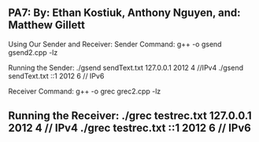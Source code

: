 PA7:
By: Ethan Kostiuk, Anthony Nguyen, and: Matthew Gillett
-------------------------------------------------------------------------------------------------------------------------
Using Our Sender and Receiver: 
Sender Command: 
g++ -o gsend gsend2.cpp -lz

Running the Sender:
./gsend sendText.txt 127.0.0.1 2012 4 //IPv4
./gsend sendText.txt ::1 2012 6 // IPv6

Receiver Command: 
g++ -o grec grec2.cpp -lz

Running the Receiver:
./grec testrec.txt 127.0.0.1 2012 4 // IPv4
./grec testrec.txt ::1 2012 6 // IPv6
-------------------------------------------------------------------------------------------------------------------------
